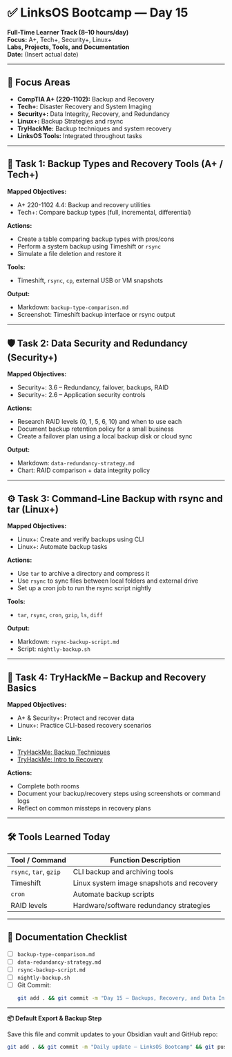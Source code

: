 # ✅ LinksOS Bootcamp — Day 15

**Full-Time Learner Track (8–10 hours/day)**  
**Focus:** A+, Tech+, Security+, Linux+  
**Labs, Projects, Tools, and Documentation**  
**Date:** (Insert actual date)

---

## 🧩 Focus Areas

- **CompTIA A+ (220-1102):** Backup and Recovery  
- **Tech+:** Disaster Recovery and System Imaging  
- **Security+:** Data Integrity, Recovery, and Redundancy  
- **Linux+:** Backup Strategies and rsync  
- **TryHackMe:** Backup techniques and system recovery  
- **LinksOS Tools:** Integrated throughout tasks

---

## 💾 Task 1: Backup Types and Recovery Tools (A+ / Tech+)

**Mapped Objectives:**  
- A+ 220-1102 4.4: Backup and recovery utilities  
- Tech+: Compare backup types (full, incremental, differential)

**Actions:**  
- Create a table comparing backup types with pros/cons  
- Perform a system backup using Timeshift or `rsync`  
- Simulate a file deletion and restore it

**Tools:**  
- Timeshift, `rsync`, `cp`, external USB or VM snapshots

**Output:**  
- Markdown: `backup-type-comparison.md`  
- Screenshot: Timeshift backup interface or rsync output

---

## 🛡️ Task 2: Data Security and Redundancy (Security+)

**Mapped Objectives:**  
- Security+: 3.6 – Redundancy, failover, backups, RAID  
- Security+: 2.6 – Application security controls

**Actions:**  
- Research RAID levels (0, 1, 5, 6, 10) and when to use each  
- Document backup retention policy for a small business  
- Create a failover plan using a local backup disk or cloud sync

**Output:**  
- Markdown: `data-redundancy-strategy.md`  
- Chart: RAID comparison + data integrity policy

---

## ⚙️ Task 3: Command-Line Backup with rsync and tar (Linux+)

**Mapped Objectives:**  
- Linux+: Create and verify backups using CLI  
- Linux+: Automate backup tasks

**Actions:**  
- Use `tar` to archive a directory and compress it  
- Use `rsync` to sync files between local folders and external drive  
- Set up a cron job to run the rsync script nightly

**Tools:**  
- `tar`, `rsync`, `cron`, `gzip`, `ls`, `diff`

**Output:**  
- Markdown: `rsync-backup-script.md`  
- Script: `nightly-backup.sh`

---

## 🧪 Task 4: TryHackMe – Backup and Recovery Basics

**Mapped Objectives:**  
- A+ & Security+: Protect and recover data  
- Linux+: Practice CLI-based recovery scenarios

**Link:**  
- [TryHackMe: Backup Techniques](https://tryhackme.com/room/backuptechniques)  
- [TryHackMe: Intro to Recovery](https://tryhackme.com/room/backuprecovery)

**Actions:**  
- Complete both rooms  
- Document your backup/recovery steps using screenshots or command logs  
- Reflect on common missteps in recovery plans

---

## 🛠️ Tools Learned Today

| Tool / Command       | Function Description                               |
|----------------------|----------------------------------------------------|
| `rsync`, `tar`, `gzip`| CLI backup and archiving tools                    |
| Timeshift            | Linux system image snapshots and recovery          |
| `cron`               | Automate backup scripts                            |
| RAID levels          | Hardware/software redundancy strategies            |

---

## 📁 Documentation Checklist

- [ ] `backup-type-comparison.md`  
- [ ] `data-redundancy-strategy.md`  
- [ ] `rsync-backup-script.md`  
- [ ] `nightly-backup.sh`  
- [ ] Git Commit:
  ```bash
  git add . && git commit -m "Day 15 – Backups, Recovery, and Data Integrity" && git push origin main
  ```

---

**📦 Default Export & Backup Step**

Save this file and commit updates to your Obsidian vault and GitHub repo:

```bash
git add . && git commit -m "Daily update – LinksOS Bootcamp" && git push origin main
```
